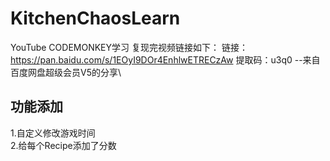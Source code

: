 # KitchenChaosLearn
YouTube CODEMONKEY学习
复现完视频链接如下：
链接：https://pan.baidu.com/s/1EOyI9DOr4EnhlwETRECzAw 
提取码：u3q0 
--来自百度网盘超级会员V5的分享\
## 功能添加
1.自定义修改游戏时间 \
2.给每个Recipe添加了分数
